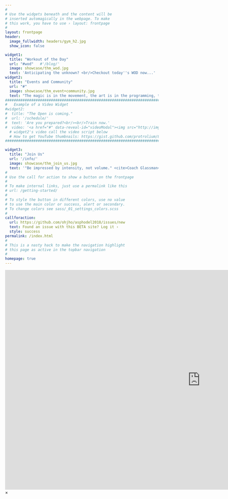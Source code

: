```yaml
---
#
# Use the widgets beneath and the content will be
# inserted automagically in the webpage. To make
# this work, you have to use › layout: frontpage
#
layout: frontpage
header:
  image_fullwidth: headers/gym_h2.jpg
  show_icon: false

widget1:
  title: "Workout of the Day"
  url: "#wod"   #'/blog/'
  image: showcase/thm_wod.jpg
  text: 'Anticipating the unknown? <br/>Checkout today''s WOD now...'
widget2:
  title: "Events and Community"
  url: "#"
  image: showcase/thm_event+community.jpg
  text: "The magic is in the movement, the art is in the programming, the science is in the explanation, but it is the COMMUNITY where the fun is at!"
################################################################################
#   Example of a Video Widget
#widget2:
#  title: "The Open is coming."
#  url: '/schedule/'
#  text: 'Are you prepared?<br/><br/>Train now.'
#  video: '<a href="#" data-reveal-id="videoModal"><img src="http://img.youtube.com/vi/skUxFsTzZ4Q/sddefault.jpg" width="302" height="200" alt=""/></a>'
  # widget2's video call the video script below
  # How to get YouTube thumbnails: https://gist.github.com/protrolium/8831763
################################################################################

widget3:
  title: "Join Us"
  url: '/info/'
  image: showcase/thm_join_us.jpg
  text: '"Be impressed by intensity, not volume." <cite>Coach Glassman</cite>'
#
# Use the call for action to show a button on the frontpage
#
# To make internal links, just use a permalink like this
# url: /getting-started/
#
# To style the button in different colors, use no value
# to use the main color or success, alert or secondary.
# To change colors see sass/_01_settings_colors.scss
#
callforaction:
  url: https://github.com/ohjho/asphodel2018/issues/new
  text: Found an issue with this BETA site? Log it ›
  style: success
permalink: /index.html
#
# This is a nasty hack to make the navigation highlight
# this page as active in the topbar navigation
#
homepage: true
---
```


<div id="videoModal" class="reveal-modal large" data-reveal="">
  <div class="flex-video widescreen vimeo" style="display: block;">
    <iframe width="1280" height="720" src="https://www.youtube.com/embed/skUxFsTzZ4Q" frameborder="0" allowfullscreen></iframe>
  </div>
  <a class="close-reveal-modal">&#215;</a>
</div>
